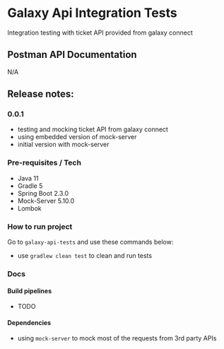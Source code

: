 # Galaxy Api Integration Tests
Integration testing with ticket API provided from galaxy connect

## Postman API Documentation
N/A

## Release notes:
### 0.0.1
- testing and mocking ticket API from galaxy connect
- using embedded version of mock-server
- initial version with mock-server

### Pre-requisites / Tech
- Java 11
- Gradle 5
- Spring Boot 2.3.0
- Mock-Server 5.10.0
- Lombok

### How to run project
Go to `galaxy-api-tests` and use these commands below:
* use `gradlew clean test` to clean and run tests

### Docs
#### Build pipelines
- TODO

#### Dependencies
- using `mock-server` to mock most of the requests from 3rd party APIs

